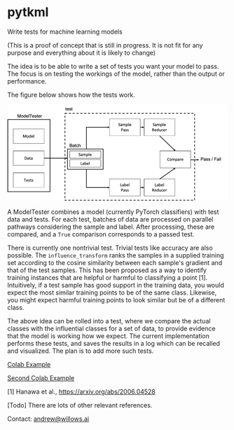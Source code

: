 # pytkml
Write tests for machine learning models

(This is a proof of concept that is still in progress. It is not fit for any purpose and everything about it is likely to change)

The idea is to be able to write a set of tests you want your model to pass. The focus is on testing the workings of the model, rather than the output or performance. 

The figure below shows how the tests work.

![](test_flow_m.png)

A ModelTester combines a model (currently PyTorch classifiers) with test data and tests. For each test, batches of data are processed on parallel pathways considering the sample and label. After processing, these are compared, and a `True` comparison corresponds to a passed test.

There is currently one nontrivial test. Trivial tests like accuracy are also possible. The `influence_transform` ranks the samples in a supplied training set according to the cosine similarity between each sample's gradient and that of the test samples. This has been proposed as a way to identify training instances that are helpful or harmful to classifying a point [1]. Intuitively, if a test sample has good support in the training data, you would expect the most similar training points to be of the same class. Likewise, you might expect harmful training points to look similar but be of a different class.

The above idea can be rolled into a test, where we compare the actual classes with the influential classes for a set of data, to provide evidence that the model is working how we expect. The current implementation performs these tests, and saves the results in a log which can be recalled and visualized. The plan is to add more such tests. 

[Colab Example](https://colab.research.google.com/drive/1auylRHGuWIR9cZiP92eCLj5QWtj6EjQr?usp=sharing)

[Second Colab Example](https://colab.research.google.com/drive/1fb3mrLRNUspaWdKzkniGY4W1jUFs7dZP?usp=sharing)

[1] Hanawa et al., https://arxiv.org/abs/2006.04528

[Todo] There are lots of other relevant references.

Contact: andrew@willows.ai

